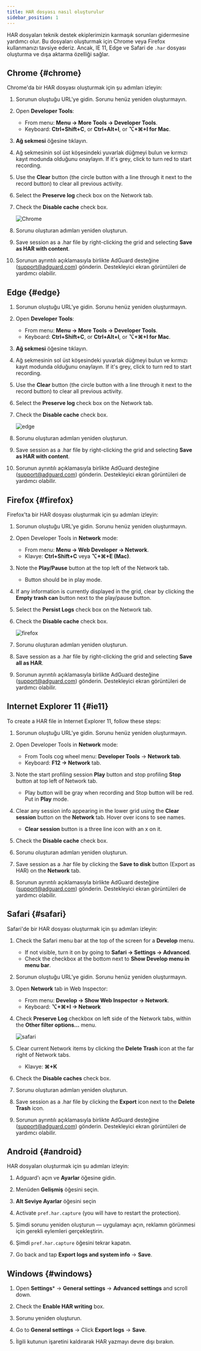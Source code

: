 ```yaml
---
title: HAR dosyası nasıl oluşturulur
sidebar_position: 1
---
```


HAR dosyaları teknik destek ekiplerimizin karmaşık sorunları gidermesine yardımcı olur. Bu dosyaları oluşturmak için Chrome veya Firefox kullanmanızı tavsiye ederiz. Ancak, IE 11, Edge ve Safari de `.har` dosyası oluşturma ve dışa aktarma özelliği sağlar.

## Chrome {#chrome}

Chrome'da bir HAR dosyası oluşturmak için şu adımları izleyin:

1. Sorunun oluştuğu URL'ye gidin. Sorunu henüz yeniden oluşturmayın.

1. Open **Developer Tools**:

    - From menu: **Menu → More Tools → Developer Tools**.
    - Keyboard: **Ctrl+Shift+C**, or **Ctrl+Alt+I**, or **⌥+⌘+I for Mac**.

1. **Ağ sekmesi** öğesine tıklayın.

1. Ağ sekmesinin sol üst köşesindeki yuvarlak düğmeyi bulun ve kırmızı kayıt modunda olduğunu onaylayın. If it's grey, click to turn red to start recording.

1. Use the **Clear** button (the circle button with a line through it next to the record button) to clear all previous activity.

1. Select the **Preserve log** check box on the Network tab.

1. Check the **Disable cache** check box.

    ![Chrome](https://cdn.adtidy.org/content/Kb/ad_blocker/guides/chrome.png)

1. Sorunu oluşturan adımları yeniden oluşturun.

1. Save session as a .har file by right-clicking the grid and selecting **Save as HAR with content**.

1. Sorunun ayrıntılı açıklamasıyla birlikte AdGuard desteğine (support@adguard.com) gönderin. Destekleyici ekran görüntüleri de yardımcı olabilir.

## Edge {#edge}

1. Sorunun oluştuğu URL'ye gidin. Sorunu henüz yeniden oluşturmayın.

1. Open **Developer Tools**:

    - From menu: **Menu → More Tools → Developer Tools**.
    - Keyboard: **Ctrl+Shift+C**, or **Ctrl+Alt+I**, or **⌥+⌘+I for Mac**.

1. **Ağ sekmesi** öğesine tıklayın.

1. Ağ sekmesinin sol üst köşesindeki yuvarlak düğmeyi bulun ve kırmızı kayıt modunda olduğunu onaylayın. If it's grey, click to turn red to start recording.

1. Use the **Clear** button (the circle button with a line through it next to the record button) to clear all previous activity.

1. Select the **Preserve log** check box on the Network tab.

1. Check the **Disable cache** check box.

    ![edge](https://cdn.adtidy.org/content/Kb/ad_blocker/guides/edge.png)

1. Sorunu oluşturan adımları yeniden oluşturun.

1. Save session as a .har file by right-clicking the grid and selecting **Save as HAR with content**.

1. Sorunun ayrıntılı açıklamasıyla birlikte AdGuard desteğine (support@adguard.com) gönderin. Destekleyici ekran görüntüleri de yardımcı olabilir.

## Firefox {#firefox}

Firefox'ta bir HAR dosyası oluşturmak için şu adımları izleyin:

1. Sorunun oluştuğu URL'ye gidin. Sorunu henüz yeniden oluşturmayın.

1. Open Developer Tools in **Network** mode:

    - From menu: **Menu → Web Developer → Network**.
    - Klavye: **Ctrl+Shift+C** veya **⌥+⌘+E (Mac)**.

1. Note the **Play/Pause** button at the top left of the Network tab.

    - Button should be in play mode.

1. If any information is currently displayed in the grid, clear by clicking the **Empty trash can** button next to the play/pause button.

1. Select the **Persist Logs** check box on the Network tab.

1. Check the **Disable cache** check box.

    ![firefox](https://cdn.adtidy.org/content/Kb/ad_blocker/guides/firefox.png)

1. Sorunu oluşturan adımları yeniden oluşturun.

1. Save session as a .har file by right-clicking the grid and selecting **Save all as HAR**.

1. Sorunun ayrıntılı açıklamasıyla birlikte AdGuard desteğine (support@adguard.com) gönderin. Destekleyici ekran görüntüleri de yardımcı olabilir.

## Internet Explorer 11 {#ie11}

To create a HAR file in Internet Explorer 11, follow these steps:

1. Sorunun oluştuğu URL'ye gidin. Sorunu henüz yeniden oluşturmayın.

1. Open Developer Tools in **Network** mode:

    - From Tools cog wheel menu: **Developer Tools** → **Network tab**.
    - Keyboard: **F12 → Network** tab.

1. Note the start profiling session **Play** button and stop profiling **Stop** button at top left of Network tab.

    - Play button will be gray when recording and Stop button will be red. Put in **Play** mode.

1. Clear any session info appearing in the lower grid using the **Clear session** button on the **Network** tab. Hover over icons to see names.

    - **Clear session** button is a three line icon with an x on it.

1. Check the **Disable cache** check box.

1. Sorunu oluşturan adımları yeniden oluşturun.

1. Save session as a .har file by clicking the **Save to disk** button (Export as HAR) on the **Network** tab.

1. Sorunun ayrıntılı açıklamasıyla birlikte AdGuard desteğine (support@adguard.com) gönderin. Destekleyici ekran görüntüleri de yardımcı olabilir.

## Safari {#safari}

Safari'de bir HAR dosyası oluşturmak için şu adımları izleyin:

1. Check the Safari menu bar at the top of the screen for a **Develop** menu.

    - If not visible, turn it on by going to **Safari → Settings → Advanced**.
    - Check the checkbox at the bottom next to **Show Develop menu in menu bar**.

1. Sorunun oluştuğu URL'ye gidin. Sorunu henüz yeniden oluşturmayın.

1. Open **Network** tab in Web Inspector:

    - From menu: **Develop → Show Web Inspector → Network**.
    - Keyboard: **⌥+⌘+I → Network**

1. Check **Preserve Log** checkbox on left side of the Network tabs, within the **Other filter options...** menu.

    ![safari](https://cdn.adtidy.org/content/kb/ad_blocker/safari/preserve-log.png)

1. Clear current Network items by clicking the **Delete Trash** icon at the far right of Network tabs.

    - Klavye: **⌘+K**

1. Check the **Disable caches** check box.

1. Sorunu oluşturan adımları yeniden oluşturun.

1. Save session as a .har file by clicking the **Export** icon next to the **Delete Trash** icon.

1. Sorunun ayrıntılı açıklamasıyla birlikte AdGuard desteğine (support@adguard.com) gönderin. Destekleyici ekran görüntüleri de yardımcı olabilir.

## Android {#android}

HAR dosyaları oluşturmak için şu adımları izleyin:

1. Adguard'ı açın ve **Ayarlar** öğesine gidin.

1. Menüden **Gelişmiş** öğesini seçin.

1. **Alt Seviye Ayarlar** öğesini seçin

1. Activate `pref.har.capture` (you will have to restart the protection).

1. Şimdi sorunu yeniden oluşturun — uygulamayı açın, reklamın görünmesi için gerekli eylemleri gerçekleştirin.

1. Şimdi `pref.har.capture` öğesini tekrar kapatın.

1. Go back and tap **Export logs and system info** → **Save**.

## Windows {#windows}

1. Open **Settings*** → **General settings** → **Advanced settings** and scroll down.

1. Check the **Enable HAR writing** box.

1. Sorunu yeniden oluşturun.

1. Go to **General settings** → Click **Export logs** → **Save**.

1. İlgili kutunun işaretini kaldırarak HAR yazmayı devre dışı bırakın.
